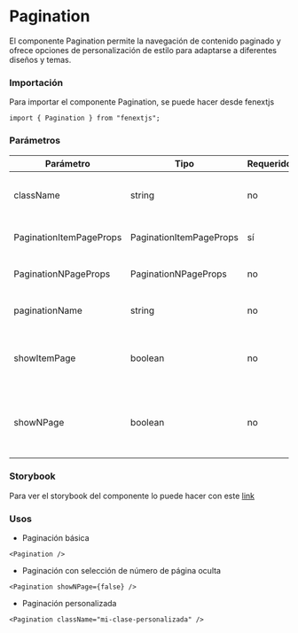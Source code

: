 # Pagination

El componente Pagination permite la navegación de contenido paginado y ofrece opciones de personalización de estilo para adaptarse a diferentes diseños y temas.

### Importación

Para importar el componente Pagination, se puede hacer desde fenextjs

```tsx copy
import { Pagination } from "fenextjs";
```

### Parámetros

| Parámetro               | Tipo                    | Requerido | Default   | Descripcion                                                                                   |
| ----------------------- | ----------------------- | --------- | --------- | --------------------------------------------------------------------------------------------- |
| className               | string                  | no        | ''        | Clase CSS para el contenedor principal de la paginación.                                      |
| PaginationItemPageProps | PaginationItemPageProps | sí        |           | Objeto de configuracion para PaginationItemPage.                                              |
| PaginationNPageProps    | PaginationNPageProps    | no        | \{\}      | Objeto de configuracion para PaginationNPage.                                                 |
| paginationName          | string                  | no        | undefined | Nombre unico para el uso de usePagination.                                                    |
| showItemPage            | boolean                 | no        | true      | Determina si se debe mostrar el componente de cada página en la paginación.                   |
| showNPage               | boolean                 | no        | true      | Determina si se debe mostrar el componente de selección de número de página en la paginación. |

### Storybook

Para ver el storybook del componente lo puede hacer con este [link](https://fenextjs-component-storybook.vercel.app/?path=/story/pagination-pagination--index)

### Usos

- Paginación básica

```tsx copy
<Pagination />
```

- Paginación con selección de número de página oculta

```tsx copy
<Pagination showNPage={false} />
```

- Paginación personalizada

```tsx copy
<Pagination className="mi-clase-personalizada" />
```
